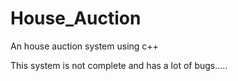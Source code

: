 # House_Auction
An house auction system using c++

This system is not complete and has a lot of bugs.....
